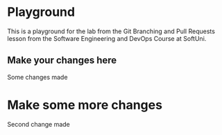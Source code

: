 # Playground
This is a playground for the lab from the Git Branching and Pull Requests lesson from the Software Engineering and DevOps Course at SoftUni.

## Make your changes here
Some changes made 

# Make some more changes 
Second change made 